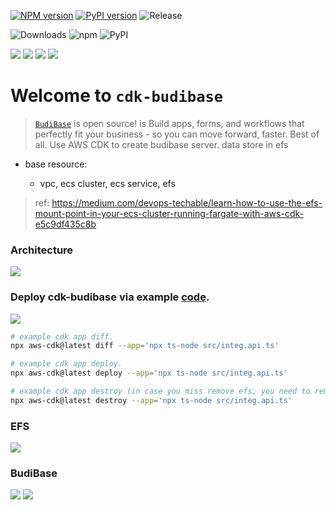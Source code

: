 [![NPM version](https://badge.fury.io/js/cdk-budibase.svg)](https://badge.fury.io/js/cdk-budibase)
[![PyPI version](https://badge.fury.io/py/cdk-budibase.svg)](https://badge.fury.io/py/cdk-budibase)
![Release](https://github.com/neilkuan/cdk-budibase/workflows/Release/badge.svg)

![Downloads](https://img.shields.io/badge/-DOWNLOADS:-brightgreen?color=gray)
![npm](https://img.shields.io/npm/dt/cdk-budibase?label=npm&color=orange)
![PyPI](https://img.shields.io/pypi/dm/cdk-budibase?label=pypi&color=blue)

![](https://img.shields.io/badge/iam_role_self-enable-green=?style=plastic&logo=appveyor)
![](https://img.shields.io/badge/vpc_self-enable-green=?style=plastic&logo=appveyor)
![](https://img.shields.io/badge/gitlab_url-customize-green=?style=plastic&logo=appveyor)
![](https://img.shields.io/badge/spotfleet-runner-green=?style=plastic&logo=appveyor)

# Welcome to `cdk-budibase`

> [`BudiBase`](https://github.com/Budibase/budibase)  is open source! is Build apps, forms, and workflows that perfectly fit your business - so you can move forward, faster. Best of all.
> Use AWS CDK to create budibase server.
> data store in efs

* base resource:

  * vpc, ecs cluster, ecs service, efs

> ref: https://medium.com/devops-techable/learn-how-to-use-the-efs-mount-point-in-your-ecs-cluster-running-fargate-with-aws-cdk-e5c9df435c8b

### Architecture

![](./docs/arch.png)

### Deploy cdk-budibase via example [code](./src/integ.api.ts).

![](/docs/cdk-deploy.png)

```bash
# example cdk app diff.
npx aws-cdk@latest diff --app='npx ts-node src/integ.api.ts'

# example cdk app deploy.
npx aws-cdk@latest deploy --app='npx ts-node src/integ.api.ts'

# example cdk app destroy (in case you miss remove efs, you need to remove efs, and log group manually on aws console or via aws cli, sdk etc...).
npx aws-cdk@latest destroy --app='npx ts-node src/integ.api.ts'
```

### EFS

![](/docs/efs.png)

### BudiBase

![](/docs/admin-sign-up.png)
![](/docs/budibase-console.png)
